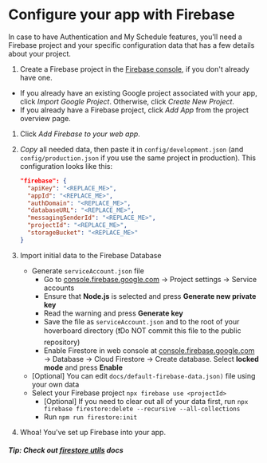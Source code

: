 # Configure your app with Firebase

In case to have Authentication and My Schedule features, you'll need a Firebase project and your specific configuration data that has a few details about your project.

1. Create a Firebase project in the [Firebase console](https://console.firebase.google.com/), if you don't already have one.

- If you already have an existing Google project associated with your app, click _Import Google Project_. Otherwise, click _Create New Project_.
- If you already have a Firebase project, click _Add App_ from the project overview page.

1. Click _Add Firebase to your web app_.
1. _Copy_ all needed data, then paste it in `config/development.json` (and `config/production.json` if you use the same project in production). This configuration looks like this:

   ```json
   "firebase": {
     "apiKey": "<REPLACE_ME>",
     "appId": "<REPLACE_ME>",
     "authDomain": "<REPLACE_ME>",
     "databaseURL": "<REPLACE_ME>",
     "messagingSenderId": "<REPLACE_ME>",
     "projectId": "<REPLACE_ME>",
     "storageBucket": "<REPLACE_ME>"
   }
   ```

1. Import initial data to the Firebase Database

   - Generate `serviceAccount.json` file
     - Go to [console.firebase.google.com](https://console.firebase.google.com) -> Project settings -> Service accounts
     - Ensure that **Node.js** is selected and press **Generate new private key**
     - Read the warning and press **Generate key**
     - Save the file as `serviceAccount.json` and to the root of your hoverboard directory (❗Do NOT commit this file to the public repository)
     - Enable Firestore in web console at [console.firebase.google.com](https://console.firebase.google.com) -> Database -> Cloud Firestore -> Create database. Select **locked mode** and press **Enable**
   - [Optional] You can edit `docs/default-firebase-data.json)` file using your own data
   - Select your Firebase project `npx firebase use <projectId>`
     - [Optional] If you need to clear out all of your data first, run `npx firebase firestore:delete --recursive --all-collections`
     - Run `npm run firestore:init`

1. Whoa! You've set up Firebase into your app.

##### Tip: Check out [firestore utils](firebase-utils.md) docs
